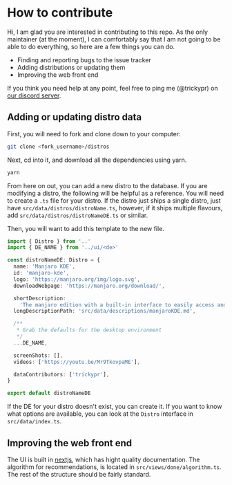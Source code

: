 # How to contribute

Hi, I am glad you are interested in contributing to this repo. As the only maintainer (at the moment), I can comfortably say that I am not going to be able to do everything, so here are a few things you can do.

- Finding and reporting bugs to the issue tracker
- Adding distributions or updating them
- Improving the web front end

If you think you need help at any point, feel free to ping me (@trickypr) on [our discord server](https://discord.gg/xNkretH7sD).

## Adding or updating distro data

First, you will need to fork and clone down to your computer:

```sh
git clone <fork_username>/distros
```

Next, cd into it, and download all the dependencies using yarn.

```sh
yarn
```

From here on out, you can add a new distro to the database. If you are modifying a distro, the following will be helpful as a reference. You will need to create a `.ts` file for your distro. If the distro just ships a single distro, just have `src/data/distros/distroName.ts`, however, if it ships multiple flavours, add `src/data/distros/distroNameDE.ts` or similar.

Then, you will want to add this template to the new file.

```ts
import { Distro } from '..'
import { DE_NAME } from '../ui/<de>'

const distroNameDE: Distro = {
  name: 'Manjaro KDE',
  id: 'manjaro-kde',
  logo: 'https://manjaro.org/img/logo.svg',
  downloadWebpage: 'https://manjaro.org/download/',

  shortDescription:
    'The manjaro edition with a built-in interface to easily access and install themes, widgets, etc. While very user-friendly and certainly flashy',
  longDescriptionPath: 'src/data/descriptions/manjaroKDE.md',

  /**
   * Grab the defaults for the desktop environment
   */
  ...DE_NAME,

  screenShots: [],
  videos: ['https://youtu.be/Mr9TkovpaME'],

  dataContributors: ['trickypr'],
}

export default distroNameDE
```

If the DE for your distro doesn't exist, you can create it. If you want to know what options are available, you can look at the `Distro` interface in `src/data/index.ts`.

## Improving the web front end

The UI is built in [nextjs](https://nextjs.org/docs/getting-started), which has hight quality documentation. The algorithm for recommendations, is located in `src/views/done/algorithm.ts`. The rest of the structure should be fairly standard.
